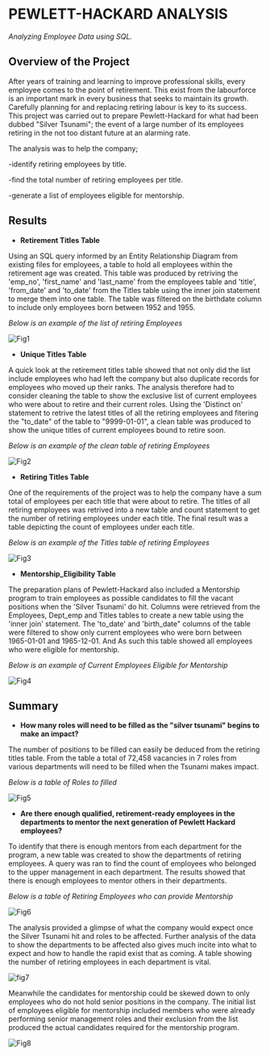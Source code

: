 # PEWLETT-HACKARD ANALYSIS

_Analyzing Employee Data using SQL._

## Overview of the Project

After years of training and learning to improve professional skills, every employee comes to the point of retirement. This exist from the labourforce is an important mark in every business that seeks to maintain its growth. Carefully planning for and replacing retiring labour is key to its success.
This project was carried out to prepare Pewlett-Hackard for what had been dubbed "Silver Tsunami"; the event of a large number of its employees retiring in the not too distant future at an alarming rate. 

The analysis was to help the company;

-identify retiring employees by title.

-find the total number of retiring employees per title.

-generate a list of employees eligible for mentorship.


## Results

* **Retirement Titles Table**

Using an SQL query informed by an Entity Relationship Diagram from existing files for employees, a table to hold all employees within the retirement age was created.
This table was produced by retriving the 'emp_no', 'first_name' and 'last_name' from the employees table and 'title', 'from_date' and 'to_date' from the Titles table using the inner join statement to merge them into one table. The table was filtered on the birthdate column to include only employees born between 1952 and 1955.

_Below is an example of the list of retiring Employees_

![Fig1](https://github.com/emmanuelbrim/Pewlett_Hackard_Analysis/blob/main/Data/retirement_titles.PNG)


* **Unique Titles Table**

A quick look at the retirement titles table showed that not only did the list include employees who had left the company but also duplicate records for employees who moved up their ranks. The analysis therefore had to consider cleaning the table to show the exclusive list of current employees who were about to retire and their current roles.
Using the 'Distinct on' statement to retrive the latest titles of all the retiring employees and fitering the "to_date" of the table to "9999-01-01", a clean table was produced to show the unique titles of current employees bound to retire soon. 

_Below is an example of the clean table of retiring Employees_

![Fig2](https://github.com/emmanuelbrim/Pewlett_Hackard_Analysis/blob/main/Data/Unique_titles.PNG)


* **Retiring Titles Table**

One of the requirements of the project was to help the company have a sum total of employees per each title that were about to retire.
The titles of all retiring employees was retrived into a new table and count statement to get the number of retiring employees under each title.
The final result was a table depicting the count of employees under each title.

_Below is an example of the Titles table of retiring Employees_

![Fig3](https://github.com/emmanuelbrim/Pewlett_Hackard_Analysis/blob/main/Data/retiring_titles.PNG)


* **Mentorship_Eligibility Table**

The preparation plans of Pewlett-Hackard also included a Mentorship program to train employees as possible candidates to fill the vacant positions when the 'Silver Tsunami' do hit. Columns were retrieved from the Employees, Dept_emp and Titles tables to create a new table using the 'inner join' statement.
The 'to_date' and 'birth_date" columns of the table were filtered to show only current employees who were born between 1965-01-01 and 1965-12-01.
And As such this table showed all employees who were eligible for mentorship.

_Below is an example of Current Employees Eligible for Mentorship_

![Fig4](https://github.com/emmanuelbrim/Pewlett_Hackard_Analysis/blob/main/Data/mentorship_eligibility.PNG)


## Summary

* **How many roles will need to be filled as the "silver tsunami" begins to make an impact?**

The number of positions to be filled can easily be deduced from the retiring titles table. 
From the table a total of 72,458 vacancies in 7 roles from various departments will need to be filled when the Tsunami makes impact. 

_Below is a table of Roles to filled_

![Fig5](https://github.com/emmanuelbrim/Pewlett_Hackard_Analysis/blob/main/Data/roles%20to%20fill.PNG)

* **Are there enough qualified, retirement-ready employees in the departments to mentor the next generation of Pewlett Hackard employees?**

To identify that there is enough mentors from each department for the program, a new table was created to show the departments of retiring employees.
A query was ran to find the count of employees who belonged to the upper management in each department. The results showed that there is enough employees to mentor others in their departments.

_Below is a table of Retiring Employees who can provide Mentorship_

![Fig6](https://github.com/emmanuelbrim/Pewlett_Hackard_Analysis/blob/main/Data/Mentors.PNG)

The analysis provided a glimpse of what the company would expect once the Silver Tsunami hit and roles to be affected.
Further analysis of the data to show the departments to be affected also gives much incite into what to expect and how to handle the rapid exist that as coming.
A table showing the number of retiring employees in each department is vital.

![fig7](https://github.com/emmanuelbrim/Pewlett_Hackard_Analysis/blob/main/Data/roles%20to%20fill.PNG)

Meanwhile the candidates for mentorship could be skewed down to only employees who do not hold senior positions in the company. The initial list of employees eligible for mentorship included members who were already performing senior management roles and their exclusion from the list produced the actual candidates required for the mentorship program.

![Fig8](https://github.com/emmanuelbrim/Pewlett_Hackard_Analysis/blob/main/Data/Mentees.PNG)

